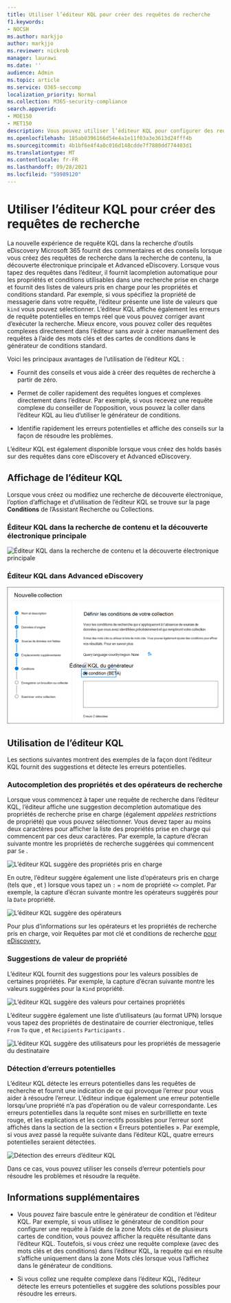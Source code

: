 ```yaml
---
title: Utiliser l’éditeur KQL pour créer des requêtes de recherche
f1.keywords:
- NOCSH
ms.author: markjjo
author: markjjo
ms.reviewer: nickrob
manager: laurawi
ms.date: ''
audience: Admin
ms.topic: article
ms.service: O365-seccomp
localization_priority: Normal
ms.collection: M365-security-compliance
search.appverid:
- MOE150
- MET150
description: Vous pouvez utiliser l’éditeur KQL pour configurer des requêtes de recherche eDiscovery dans la recherche de contenu, core eDiscovery et Advanced eDiscovery.
ms.openlocfilehash: 185ab0396166d54e4a1e11f03a3e3613d24fff4b
ms.sourcegitcommit: 4b1bf6e4f4a0c016d148cdde7f7880dd774403d1
ms.translationtype: MT
ms.contentlocale: fr-FR
ms.lasthandoff: 09/28/2021
ms.locfileid: "59989120"
---
```

# <a name="use-the-kql-editor-to-build-search-queries"></a>Utiliser l’éditeur KQL pour créer des requêtes de recherche

La nouvelle expérience de requête KQL dans la recherche d’outils eDiscovery Microsoft 365 fournit des commentaires et des conseils lorsque vous créez des requêtes de recherche dans la recherche de contenu, la découverte électronique principale et Advanced eDiscovery. Lorsque vous tapez des requêtes dans l’éditeur, il fournit lacompletion automatique pour les propriétés et conditions utilisables dans une recherche prise en charge et fournit des listes de valeurs pris en charge pour les propriétés et conditions standard. Par exemple, si vous spécifiez la propriété de messagerie dans votre requête, l’éditeur présente une liste de valeurs que `kind` vous pouvez sélectionner. L’éditeur KQL affiche également les erreurs de requête potentielles en temps réel que vous pouvez corriger avant d’exécuter la recherche. Mieux encore, vous pouvez coller des requêtes complexes directement dans l’éditeur sans avoir à créer manuellement des requêtes à l’aide des mots clés et des cartes de conditions dans le générateur de conditions standard.
  
Voici les principaux avantages de l’utilisation de l’éditeur KQL :

- Fournit des conseils et vous aide à créer des requêtes de recherche à partir de zéro.

- Permet de coller rapidement des requêtes longues et complexes directement dans l’éditeur. Par exemple, si vous recevez une requête complexe du conseiller de l’opposition, vous pouvez la coller dans l’éditeur KQL au lieu d’utiliser le générateur de conditions.

- Identifie rapidement les erreurs potentielles et affiche des conseils sur la façon de résoudre les problèmes.

L’éditeur KQL est également disponible lorsque vous créez des holds basés sur des requêtes dans core eDiscovery et Advanced eDiscovery.

## <a name="displaying-the-kql-editor"></a>Affichage de l’éditeur KQL

Lorsque vous créez ou modifiez une recherche de découverte électronique, l’option d’affichage et d’utilisation de l’éditeur KQL se trouve sur la page **Conditions** de l’Assistant Recherche ou Collections.

### <a name="kql-editor-in-content-search-and-core-ediscovery"></a>Éditeur KQL dans la recherche de contenu et la découverte électronique principale

![Éditeur KQL dans la recherche de contenu et la découverte électronique principale](../media/KQLEditorCore.png)

### <a name="kql-editor-in-advanced-ediscovery"></a>Éditeur KQL dans Advanced eDiscovery

![Éditeur KQL dans Advanced eDiscovery](../media/KQLEditorAdvanced.png)

## <a name="using-the-kql-editor"></a>Utilisation de l’éditeur KQL

Les sections suivantes montrent des exemples de la façon dont l’éditeur KQL fournit des suggestions et détecte les erreurs potentielles.

### <a name="autocompletion-of-search-properties-and-operators"></a>Autocompletion des propriétés et des opérateurs de recherche

Lorsque vous commencez à taper une requête de recherche dans l’éditeur KQL, l’éditeur affiche une suggestion decompletion automatique des propriétés de recherche prise en charge (également *appelées restrictions* de propriété) que vous pouvez sélectionner. Vous devez taper au moins deux caractères pour afficher la liste des propriétés prise en charge qui commencent par ces deux caractères. Par exemple, la capture d’écran suivante montre les propriétés de recherche suggérées qui commencent par `Se` .

![L’éditeur KQL suggère des propriétés pris en charge](../media/KQLEditorAutoCompleteProperties.png)

En outre, l’éditeur suggère également une liste d’opérateurs pris en charge (tels que , et ) lorsque vous tapez un `:` `=` nom de propriété `<>` complet. Par exemple, la capture d’écran suivante montre les opérateurs suggérés pour la `Date` propriété.

![L’éditeur KQL suggère des opérateurs](../media/KQLEditorOperatorSuggestions.png)

Pour plus d’informations sur les opérateurs et les propriétés de recherche pris en charge, voir Requêtes par mot clé et conditions de recherche [pour eDiscovery.](keyword-queries-and-search-conditions.md)

### <a name="property-value-suggestions"></a>Suggestions de valeur de propriété

L’éditeur KQL fournit des suggestions pour les valeurs possibles de certaines propriétés. Par exemple, la capture d’écran suivante montre les valeurs suggérées pour la `Kind` propriété.

![L’éditeur KQL suggère des valeurs pour certaines propriétés](../media/KQLEditorValueSuggestions.png)

L’éditeur suggère également une liste d’utilisateurs (au format UPN) lorsque vous tapez des propriétés de destinataire de courrier électronique, telles `From` `To` que , et `Recipients` `Participants` .

![L’éditeur KQL suggère des utilisateurs pour les propriétés de messagerie du destinataire](../media/KQLEditorRecipientSuggestions.png)

### <a name="detection-of-potential-errors"></a>Détection d’erreurs potentielles

L’éditeur KQL détecte les erreurs potentielles dans les requêtes de recherche et fournit une indication de ce qui provoque l’erreur pour vous aider à résoudre l’erreur. L’éditeur indique également une erreur potentielle lorsqu’une propriété n’a pas d’opération ou de valeur correspondante. Les erreurs potentielles dans la requête sont mises en surbrilllette en texte  rouge, et les explications et les correctifs possibles pour l’erreur sont affichés dans la section de la section « Erreurs potentielles ». Par exemple, si vous avez passé la requête suivante dans l’éditeur KQL, quatre erreurs potentielles seraient détectées.

![Détection des erreurs d’éditeur KQL](../media/KQLEditorErrorDetection.png)

Dans ce cas, vous pouvez utiliser les conseils d’erreur potentiels pour résoudre les problèmes et résoudre la requête.

## <a name="more-information"></a>Informations supplémentaires

- Vous pouvez faire bascule entre le générateur de condition et l’éditeur KQL. Par exemple, si vous utilisez le générateur de condition pour configurer une requête à l’aide de la zone Mots clés et de plusieurs cartes de condition, vous pouvez afficher la requête résultante dans l’éditeur KQL. Toutefois, si vous créez une requête complexe (avec des mots clés et des conditions) dans l’éditeur KQL, la requête qui en résulte s’affiche uniquement dans la zone Mots clés lorsque vous l’affichez dans le générateur de conditions.

- Si vous collez une requête complexe dans l’éditeur KQL, l’éditeur détecte les erreurs potentielles et suggère des solutions possibles pour résoudre les erreurs.
